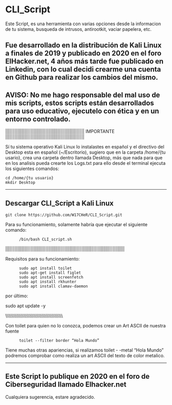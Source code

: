 # CLI_Script

Este Script, es una herramienta con varias opciones desde la informacion de tu sistema, busqueda de intrusos, antirootkit, vaciar papelera, etc.

Fue desarrollado en la distribución de Kali Linux a finales de 2019 y publicado en 2020 en el foro ElHacker.net, 4 años más tarde fue publicado en Linkedin, con lo cual decidi crearme una cuenta en Github para realizar los cambios del mismo.
----------------------------------------------------------------------
AVISO: No me hago responsable del mal uso de mis scripts, estos scripts 
están desarrollados para uso educativo, ejecutelo con ética y en un entorno controlado.
----------------------------------------------------------------------

|||||||||||||||||||||||||||||||||||||||||||||||||||||
                    IMPORTANTE
|||||||||||||||||||||||||||||||||||||||||||||||||||||

Sí tu sistema operativo Kali Linux lo instalastes en español y el directivo del Desktop esta en español (~/Escritorio), sugiero que en la carpeta /home/{tu usario}, crea una carpeta dentro llamada Desktop, más que nada para que en los analisis pueda crearte los Logs.txt
para ello desde el terminal ejecuta los siguientes comandos:

```
cd /home/{tu usuario}
mkdir Desktop
```
----------------------------------------------------------
Descargar CLI_Script a Kali Linux
----------------------------------------------------------
```
git clone https://github.com/W17CHeR/CLI_Script.git
```
Para su funcionamiento, solamente habría que ejecutar el siguiente comando:
          
          /bin/bash CLI_script.sh

||||||||||||||||||||||||||||||||||||||||||||||||||||||||||||||||||||||||||||||||

Requisitos para su funcionamiento:

          sudo apt install toilet
          sudo apt-get install figlet
          sudo apt install screenfetch
          sudo apt install rkhunter
          sudo apt install clamav-daemon
por último:

sudo apt update -y
                    
\\\\\\\\\\\\\\\\\\\\\\\\\\\\\\\\\\\\\\\\\\\\\\\\\\\\\\\\\\\\\\\\\\\\\\\\\\\\\\\\\

Con toilet para quien no lo conozca, podemos crear un Art ASCII de nuestra fuente

          toilet --filter border “Hola Mundo”

Tiene muchas otras apariencias, si realizamos toilet - -metal “Hola Mundo” podremos comprobar como realiza un art ASCII del texto de color metalico.

-------------------------------------------------------------------------------
Este Script lo publique en 2020 en el foro de Ciberseguridad llamado Elhacker.net
-------------------------------------------------------------------------------
Cualquiera sugerencia, estare agradecido.

